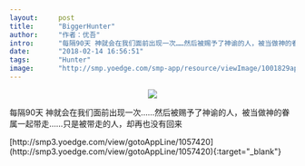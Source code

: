 ```yaml
---
layout:     post
title:      "BiggerHunter"
author:     "作者：优吾"
intro:      "每隔90天 神就会在我们面前出现一次……然后被赐予了神谕的人，被当做神的眷属一起带走……只是被带走的人，却再也没有回来"
date:       "2018-02-14 16:56:51"
tags:       "Hunter"
image:      "http://smp.yoedge.com/smp-app/resource/viewImage/1001829appline.png"
---
```

<div style="text-align: center">
<p><img src="http://smp.yoedge.com/smp-app/resource/viewImage/1001829appline.png"/></p>
</div>
<p class="post-meta">
<span>每隔90天 神就会在我们面前出现一次……然后被赐予了神谕的人，被当做神的眷属一起带走……只是被带走的人，却再也没有回来</span>
</p>
[http://smp3.yoedge.com/view/gotoAppLine/1057420](http://smp3.yoedge.com/view/gotoAppLine/1057420){:target="_blank"}


